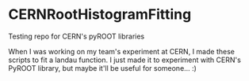 # CERNRootHistogramFitting
Testing repo for CERN's pyROOT libraries

When I was working on my team's experiment at CERN, I made these scripts to fit a landau function.
I just made it to experiment with CERN's PyROOT library, but maybe it'll be useful for someone... :)
